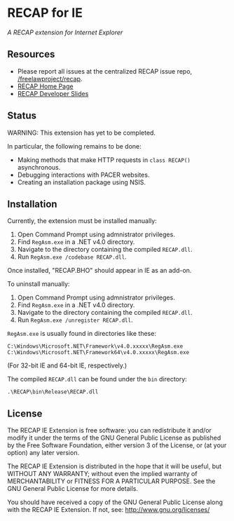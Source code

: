 ﻿RECAP for IE
============

*A RECAP extension for Internet Explorer*



Resources
---------

* Please report all issues at the centralized RECAP issue repo, [/freelawproject/recap](https://github.com/freelawproject/recap/issues).
* [RECAP Home Page][1]
* [RECAP Developer Slides][2]

[1]: https://www.recapthelaw.org/
[2]: https://docs.google.com/presentation/d/1khhCaQIC2bBSgZPmdskA5ONisDjiHU6a_50t7oYAKJU/



Status
------

WARNING: This extension has yet to be completed.

In particular, the following remains to be done:

* Making methods that make HTTP requests in `class RECAP()` asynchronous.
* Debugging interactions with PACER websites.
* Creating an installation package using NSIS.



Installation
------------

Currently, the extension must be installed manually:

1. Open Command Prompt using admnistrator privileges.
2. Find `RegAsm.exe` in a .NET v4.0 directory.
3. Navigate to the directory containing the compiled `RECAP.dll`.
4. Run `RegAsm.exe /codebase RECAP.dll`.

Once installed, "RECAP.BHO" should appear in IE as an add-on.


To uninstall manually:

1. Open Command Prompt using admnistrator privileges.
2. Find `RegAsm.exe` in a .NET v4.0 directory.
3. Navigate to the directory containing the compiled `RECAP.dll`.
4. Run `RegAsm.exe /unregister RECAP.dll`.


`RegAsm.exe` is usually found in directories like these:

    C:\Windows\Microsoft.NET\Framework\v4.0.xxxxx\RegAsm.exe
    C:\Windows\Microsoft.NET\Framework64\v4.0.xxxxx\RegAsm.exe

(For 32-bit IE and 64-bit IE, respectively.)


The compiled `RECAP.dll` can be found under the `bin` directory:

    .\RECAP\bin\Release\RECAP.dll



License
-------

The RECAP IE Extension is free software: you can redistribute it 
and/or modify it under the terms of the GNU General Public License as
published by the Free Software Foundation, either version 3 of the 
License, or (at your option) any later version.

The RECAP IE Extension is distributed in the hope that it will be
useful, but WITHOUT ANY WARRANTY; without even the implied warranty of
MERCHANTABILITY or FITNESS FOR A PARTICULAR PURPOSE.  See the
GNU General Public License for more details.

You should have received a copy of the GNU General Public License
along with the RECAP IE Extension.  If not, see: 
http://www.gnu.org/licenses/
